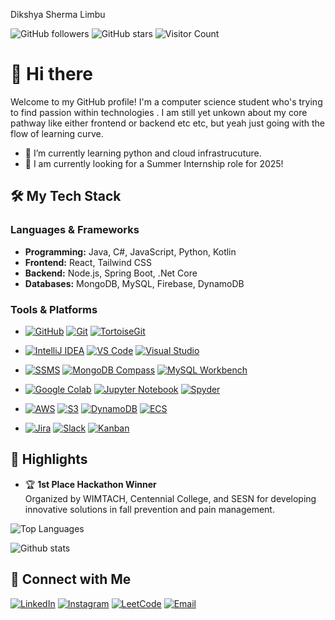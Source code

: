 Dikshya Sherma Limbu

![GitHub followers](https://img.shields.io/github/followers/dikshya-sherma-limbu?style=social) ![GitHub stars](https://img.shields.io/github/stars/dikshya-sherma-limbu?style=social) 
![Visitor Count](https://komarev.com/ghpvc/?username=dikshya-sherma-limbu&color=green)



#  👋 Hi there

Welcome to my GitHub profile! I'm a computer science student who's trying to find passion within technologies . I am still yet unkown about my core pathway like either frontend or backend etc etc, but yeah just going with the flow of learning curve. 

- 🌱 I’m currently learning python and cloud infrastrucuture.
- 💼 I am currently looking for a Summer Internship role for 2025!  

## 🛠️ My Tech Stack
### Languages & Frameworks
- **Programming:** Java, C#, JavaScript, Python, Kotlin
- **Frontend:** React, Tailwind CSS
- **Backend:** Node.js, Spring Boot, .Net Core
- **Databases:** MongoDB, MySQL, Firebase, DynamoDB

### Tools & Platforms

- [![GitHub](https://img.shields.io/badge/-GitHub-181717?style=flat&logo=GitHub&logoColor=white)](#) 
  [![Git](https://img.shields.io/badge/-Git-F05032?style=flat&logo=Git&logoColor=white)](#) 
  [![TortoiseGit](https://img.shields.io/badge/-TortoiseGit-005F73?style=flat&logo=TortoiseGit&logoColor=white)](#)

- [![IntelliJ IDEA](https://img.shields.io/badge/-IntelliJ%20IDEA-000000?style=flat&logo=IntelliJ-IDEA&logoColor=white)](#) 
  [![VS Code](https://img.shields.io/badge/-VS%20Code-007ACC?style=flat&logo=Visual-Studio-Code&logoColor=white)](#) 
  [![Visual Studio](https://img.shields.io/badge/-Visual%20Studio-5C2D91?style=flat&logo=Visual-Studio&logoColor=white)](#)

- [![SSMS](https://img.shields.io/badge/-SSMS-CC2927?style=flat&logo=Microsoft-SQL-Server&logoColor=white)](#) 
  [![MongoDB Compass](https://img.shields.io/badge/-MongoDB%20Compass-47A248?style=flat&logo=MongoDB&logoColor=white)](#) 
  [![MySQL Workbench](https://img.shields.io/badge/-MySQL%20Workbench-4479A1?style=flat&logo=MySQL&logoColor=white)](#)

- [![Google Colab](https://img.shields.io/badge/-Google%20Colab-F9AB00?style=flat&logo=Google-Colab&logoColor=white)](#) 
  [![Jupyter Notebook](https://img.shields.io/badge/-Jupyter-DA5B0B?style=flat&logo=Jupyter&logoColor=white)](#) 
  [![Spyder](https://img.shields.io/badge/-Spyder-FF0000?style=flat&logo=Python&logoColor=white)](#)

- [![AWS](https://img.shields.io/badge/-AWS-232F3E?style=flat&logo=Amazon-AWS&logoColor=white)](#) 
  [![S3](https://img.shields.io/badge/-S3-569A31?style=flat&logo=Amazon-S3&logoColor=white)](#) 
  [![DynamoDB](https://img.shields.io/badge/-DynamoDB-4053D6?style=flat&logo=Amazon-DynamoDB&logoColor=white)](#) 
  [![ECS](https://img.shields.io/badge/-ECS-FF9900?style=flat&logo=Amazon-ECS&logoColor=white)](#)

- [![Jira](https://img.shields.io/badge/-Jira-0052CC?style=flat&logo=Jira&logoColor=white)](#) 
  [![Slack](https://img.shields.io/badge/-Slack-4A154B?style=flat&logo=Slack&logoColor=white)](#) 
  [![Kanban](https://img.shields.io/badge/-Kanban-3E8DCC?style=flat&logo=Trello&logoColor=white)](#)


  

## 🌟 Highlights
- 🏆 **1st Place Hackathon Winner**  
   Organized by WIMTACH, Centennial College, and SESN for developing innovative solutions in fall prevention and pain management.

 
![Top Languages](https://github-readme-stats.vercel.app/api/top-langs/?username=dikshya-sherma-limbu&layout=compact&theme=radical)

![Github stats](https://github-readme-stats.vercel.app/api?username=dikshya-sherma-limbu)

## 💬 Connect with Me
[![LinkedIn](https://img.shields.io/badge/-LinkedIn-blue?style=flat&logo=Linkedin&logoColor=white)](https://www.linkedin.com/in/dikshya-limbu)
[![Instagram](https://img.shields.io/badge/-Instagram-purple?style=flat&logo=Instagram&logoColor=white)](https://www.instagram.com/dikshya__limbu)
[![LeetCode](https://img.shields.io/badge/-LeetCode-orange?style=flat&logo=LeetCode&logoColor=white)](https://leetcode.com/u/dikshya57/)
[![Email](https://img.shields.io/badge/-Email-red?style=flat&logo=Gmail&logoColor=white)](mailto:shermadikshya@example.com)




